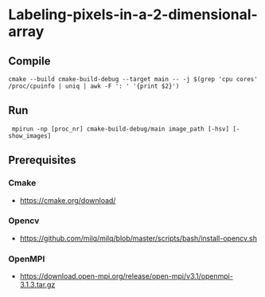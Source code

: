 # Labeling-pixels-in-a-2-dimensional-array

## Compile
```
cmake --build cmake-build-debug --target main -- -j $(grep 'cpu cores' /proc/cpuinfo | uniq | awk -F ': ' '{print $2}')
```
## Run
```
 mpirun -np [proc_nr] cmake-build-debug/main image_path [-hsv] [-show_images]
```
## Prerequisites
### Cmake
- https://cmake.org/download/
### Opencv
 - https://github.com/milq/milq/blob/master/scripts/bash/install-opencv.sh
### OpenMPI
- https://download.open-mpi.org/release/open-mpi/v3.1/openmpi-3.1.3.tar.gz